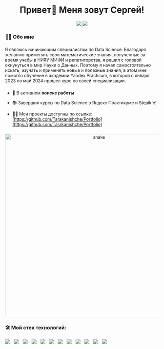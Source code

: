 <h1 align="center">Привет👋 Меня зовут Сергей!</h1>

<div align="center">
  <a href="https://t.me/ysnichka" target="_blank">
    <img src="https://img.shields.io/badge/Telegram-white?style=for-the-badge&logo=Telegram&logoColor=0077FF" />
  </a>
  <a href="https://vk.com/krapatulka" target="_blank">
    <img src="https://img.shields.io/badge/VK-white?style=for-the-badge&logo=VK&logoColor=0077FF" />
  </a>
</div>

<h3 align="left">👩‍💻  Обо мне</h3>

###

<p align="left">Я являюсь начинающим специалистом по Data Science. 
Благодаря желанию применять свои математические знания, полученные за время учебы в НИЯУ МИФИ и репетиторства, я решил с головой окнунуться в мир Науки о Данных.
Поэтому я начал самостоятельно искать, изучать и применять новые и полезные знания, в этом мне помогло обучение в академии Yandex Practicum, в которой с января 2023 по май 2024 прошел курс по своей специализации.<br>

###

- 🔭 В активном **поиске работы**

- 📚 Завершил курсы по Data Science в Яндекс Практикуме и Stepik'e!

- 👨‍💻 Мои проекты доступны по ссылке: [https://github.com/Tarakanishche/Portfolio](https://github.com/Tarakanishche/Portfolio)

###

<p align="center">
 <img width="600" src="assets/github-snake.svg" alt="snake"/>
</p>

###

<h3 align="left">🛠 Мой стек технологий:</h3>

###

<div align="left">
  <img src="https://img.shields.io/badge/python-FFFF00?style=for-the-badge&logo=python&logoColor=4682B4" />
  <img width="5" />
  <img src="https://img.shields.io/badge/Jupyter-white?style=for-the-badge&logo=Jupyter&logoColor=F37626" />
  <img width="5" />
  <img src="https://img.shields.io/badge/PostgreSQL-4682B4?style=for-the-badge&logo=PostgreSQL&logoColor=000000" />
  <img width="5" />
  <img src="https://img.shields.io/badge/Pandas-FF0000?style=for-the-badge&logo=pandas&logoColor=150458" />
  <img width="5" />
  <img src="https://img.shields.io/badge/numpy-20B2AA?style=for-the-badge&logo=NumPy&logoColor=013243" />
  <img width="5" />
  <img src="https://img.shields.io/badge/sklearn-1E90FF?style=for-the-badge&logo=scikit-learn&logoColor=F7931E" />
  <img width="5" />
  <img src="https://img.shields.io/badge/keras-8A2BE2?style=for-the-badge&logo=Keras&logoColor=D00000" />
  <img width="5" />
  <img src="https://img.shields.io/badge/TensorFlow-F5DEB3?style=for-the-badge&logo=TensorFlow&logoColor=FF6F00" />
  <img width="5" />
  <img src="https://img.shields.io/badge/SQL Alchemy-87CEEB?style=for-the-badge&logo=SQLAlchemy&logoColor=DC143C" />
  <img width="5" />
  <img src="https://img.shields.io/badge/Oracle-DEB887?style=for-the-badge&logo=Oracle&logoColor=F80000" />  
  <img width="5" />
  <img src="https://img.shields.io/badge/Git-808080?style=for-the-badge&logo=Git&logoColor=F05032" /> 
  <img width="5" />
  <img src="https://img.shields.io/badge/Trello-FFE4E1?style=for-the-badge&logo=Trello&logoColor=0052CC" />
</div>

